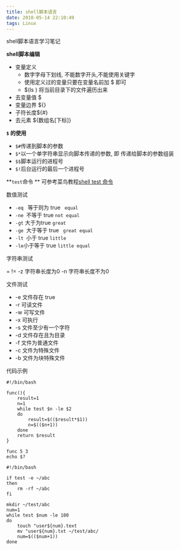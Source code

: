 ```yaml
---
title: shell脚本语言
date: 2018-05-14 22:10:49
tags: Linux
---
```




shell脚本语言学习笔记



**shell脚本编辑**

- 变量定义
  - 数字字母下划线, 不能数字开头,不能使用关键字
  - 使用定义过的变量只要在变量名前加  $ 即可
  - $(ls ) 将当前目录下的文件遍历出来
- 去变量值  $
- 变量边界 ${}
- 子符长度${#}
- 去元素   ${数组名[下标]}

**`$` 的使用**

- `$#`传递到脚本的参数
- `$*`以一个单字符串显示向脚本传递的参数,  即 传递给脚本的参数组装
- `$$`脚本运行的进程号
- `$!`后台运行的最后一个进程号

  

**`test`命令 **  可参考菜鸟教程[shell test 命令](http://www.runoob.com/linux/linux-shell-test.html)

 数值测试

- `-eq ` 等于则为 true  ` equal`
- `-ne `不等于 true   `not equal`
- `-gt`  大于为true  `great`
- `-ge `大于等于 true ` great equal`
- `-lt `小于 true  `little`
- ` -le `小于等于 true     `little equal`

字符串测试

=    !=   -z    字符串长度为0   -n  字符串长度不为0

文件测试

- -e 文件存在  true
- -r 可读文件
- -w 可写文件
- -x 可执行
- -s 文件至少有一个字符
- -d 文件存在且为目录
- -f 文件为普通文件
- -c 文件为特殊文件 
- -b 文件为块特殊文件



代码示例

```shell
#!/bin/bash

func(){
    result=1
    n=1 
    while test $n -le $2
    do
        result=$(($result*$1))
        n=$(($n+1))
    done
    return $result 
}

func 5 3 
echo $?
```

```shell
#!/bin/bash

if test -e ~/abc
then
    rm -rf ~/abc
fi

mkdir ~/test/abc
num=1
while test $num -le 100
do
    touch "user${num}.text
    mv "user${num}.txt ~/test/abc/
    num=$(($num+1))
done 
```


